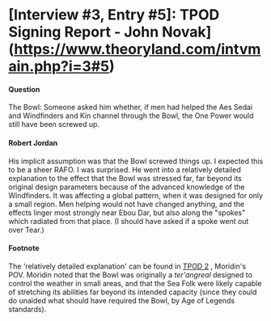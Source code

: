 # [Interview #3, Entry #5]: TPOD Signing Report - John Novak](https://www.theoryland.com/intvmain.php?i=3#5)

#### Question

The Bowl: Someone asked him whether, if men had helped the Aes Sedai and Windfinders and Kin channel through the Bowl, the One Power would still have been screwed up.

#### Robert Jordan

His implicit assumption was that the Bowl screwed things up. I expected this to be a sheer RAFO. I was surprised. He went into a relatively detailed explanation to the effect that the Bowl was stressed far, far beyond its original design parameters because of the advanced knowledge of the Windfinders. It was affecting a global pattern, when it was designed for only a small region. Men helping would not have changed anything, and the effects linger most strongly near Ebou Dar, but also along the "spokes" which radiated from that place. (I should have asked if a spoke went out over Tear.)

#### Footnote

The 'relatively detailed explanation' can be found in
[TPOD 2](http://encyclopaedia-wot.org/books/tpod/ch2.html)
, Moridin's POV. Moridin noted that the Bowl was originally a
*ter'angreal*
designed to control the weather in small areas, and that the Sea Folk were likely capable of stretching its abilities far beyond its intended capacity (since they could do unaided what should have required the Bowl, by Age of Legends standards).

